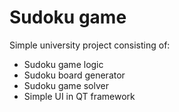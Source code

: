 # Sudoku game
Simple university project consisting of:
- Sudoku game logic
- Sudoku board generator
- Sudoku game solver
- Simple UI in QT framework
